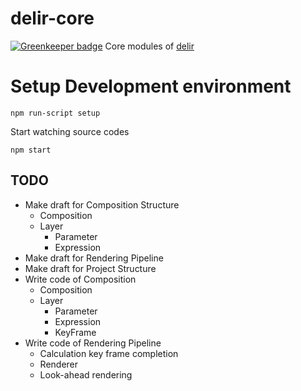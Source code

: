 # delir-core

[![Greenkeeper badge](https://badges.greenkeeper.io/Ragg-/delir-core.svg)](https://greenkeeper.io/)
Core modules of [delir](https://github.com/Ragg-/delir)

# Setup Development environment
```
npm run-script setup
```

Start watching source codes
```
npm start
```

## TODO
- Make draft for Composition Structure
    - Composition
    - Layer
        - Parameter
        - Expression
- Make draft for Rendering Pipeline
- Make draft for Project Structure
- Write code of Composition
    - Composition
    - Layer
        - Parameter
        - Expression
        - KeyFrame
- Write code of Rendering Pipeline
    - Calculation key frame completion
    - Renderer
    - Look-ahead rendering
